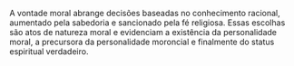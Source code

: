 ﻿A vontade moral abrange decisões baseadas no conhecimento racional, aumentado pela sabedoria e sancionado pela fé religiosa. Essas escolhas são atos de natureza moral e evidenciam a existência da personalidade moral, a precursora da personalidade moroncial e finalmente do status espiritual verdadeiro.